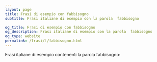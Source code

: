 ```yaml
---
layout: page
title: Frasi di esempio con fabbisogno 
subtitle: Frasi italiane di esempio con la parola  fabbisogno

og_title: Frasi di esempio con fabbisogno 
og_description: Frasi italiane di esempio con la parola  fabbisogno
og_type: website
permalink: /frasi/f/fabbisogno.html
---
```


Frasi italiane di esempio contenenti la parola fabbisogno:



